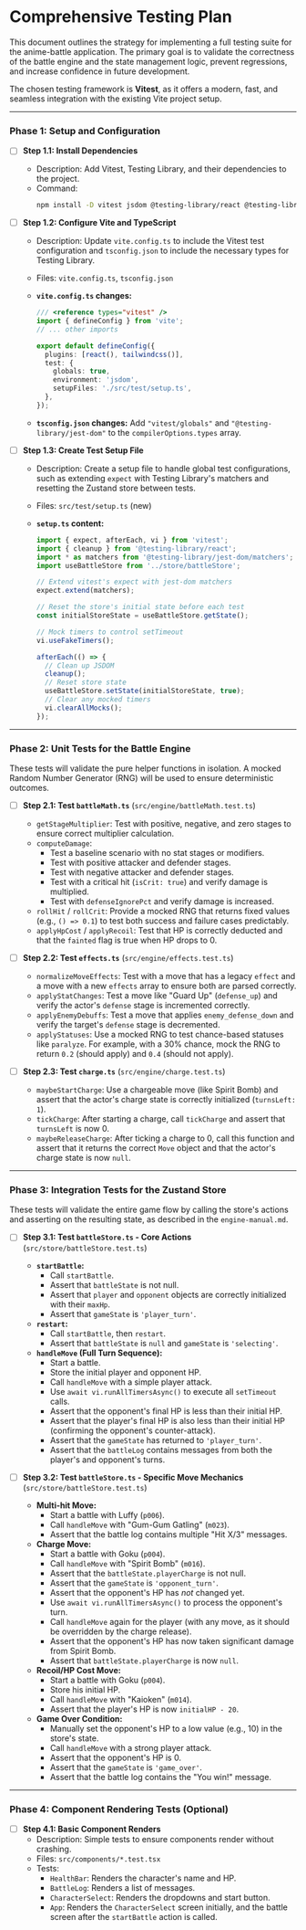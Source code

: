# Comprehensive Testing Plan

This document outlines the strategy for implementing a full testing suite for the anime-battle application. The primary goal is to validate the correctness of the battle engine and the state management logic, prevent regressions, and increase confidence in future development.

The chosen testing framework is **Vitest**, as it offers a modern, fast, and seamless integration with the existing Vite project setup.

---

### Phase 1: Setup and Configuration

- [ ] **Step 1.1: Install Dependencies**
  - Description: Add Vitest, Testing Library, and their dependencies to the project.
  - Command:
    ```bash
    npm install -D vitest jsdom @testing-library/react @testing-library/jest-dom
    ```

- [ ] **Step 1.2: Configure Vite and TypeScript**
  - Description: Update `vite.config.ts` to include the Vitest test configuration and `tsconfig.json` to include the necessary types for Testing Library.
  - Files: `vite.config.ts`, `tsconfig.json`
  - **`vite.config.ts` changes:**

    ```typescript
    /// <reference types="vitest" />
    import { defineConfig } from 'vite';
    // ... other imports

    export default defineConfig({
      plugins: [react(), tailwindcss()],
      test: {
        globals: true,
        environment: 'jsdom',
        setupFiles: './src/test/setup.ts',
      },
    });
    ```

  - **`tsconfig.json` changes:** Add `"vitest/globals"` and `"@testing-library/jest-dom"` to the `compilerOptions.types` array.

- [ ] **Step 1.3: Create Test Setup File**
  - Description: Create a setup file to handle global test configurations, such as extending `expect` with Testing Library's matchers and resetting the Zustand store between tests.
  - Files: `src/test/setup.ts` (new)
  - **`setup.ts` content:**

    ```typescript
    import { expect, afterEach, vi } from 'vitest';
    import { cleanup } from '@testing-library/react';
    import * as matchers from '@testing-library/jest-dom/matchers';
    import useBattleStore from '../store/battleStore';

    // Extend vitest's expect with jest-dom matchers
    expect.extend(matchers);

    // Reset the store's initial state before each test
    const initialStoreState = useBattleStore.getState();

    // Mock timers to control setTimeout
    vi.useFakeTimers();

    afterEach(() => {
      // Clean up JSDOM
      cleanup();
      // Reset store state
      useBattleStore.setState(initialStoreState, true);
      // Clear any mocked timers
      vi.clearAllMocks();
    });
    ```

---

### Phase 2: Unit Tests for the Battle Engine

These tests will validate the pure helper functions in isolation. A mocked Random Number Generator (RNG) will be used to ensure deterministic outcomes.

- [ ] **Step 2.1: Test `battleMath.ts`** (`src/engine/battleMath.test.ts`)
  - `getStageMultiplier`: Test with positive, negative, and zero stages to ensure correct multiplier calculation.
  - `computeDamage`:
    - Test a baseline scenario with no stat stages or modifiers.
    - Test with positive attacker and defender stages.
    - Test with negative attacker and defender stages.
    - Test with a critical hit (`isCrit: true`) and verify damage is multiplied.
    - Test with `defenseIgnorePct` and verify damage is increased.
  - `rollHit` / `rollCrit`: Provide a mocked RNG that returns fixed values (e.g., `() => 0.1`) to test both success and failure cases predictably.
  - `applyHpCost` / `applyRecoil`: Test that HP is correctly deducted and that the `fainted` flag is true when HP drops to 0.

- [ ] **Step 2.2: Test `effects.ts`** (`src/engine/effects.test.ts`)
  - `normalizeMoveEffects`: Test with a move that has a legacy `effect` and a move with a new `effects` array to ensure both are parsed correctly.
  - `applyStatChanges`: Test a move like "Guard Up" (`defense_up`) and verify the actor's `defense` stage is incremented correctly.
  - `applyEnemyDebuffs`: Test a move that applies `enemy_defense_down` and verify the target's `defense` stage is decremented.
  - `applyStatuses`: Use a mocked RNG to test chance-based statuses like `paralyze`. For example, with a 30% chance, mock the RNG to return `0.2` (should apply) and `0.4` (should not apply).

- [ ] **Step 2.3: Test `charge.ts`** (`src/engine/charge.test.ts`)
  - `maybeStartCharge`: Use a chargeable move (like Spirit Bomb) and assert that the actor's charge state is correctly initialized (`turnsLeft: 1`).
  - `tickCharge`: After starting a charge, call `tickCharge` and assert that `turnsLeft` is now 0.
  - `maybeReleaseCharge`: After ticking a charge to 0, call this function and assert that it returns the correct `Move` object and that the actor's charge state is now `null`.

---

### Phase 3: Integration Tests for the Zustand Store

These tests will validate the entire game flow by calling the store's actions and asserting on the resulting state, as described in the `engine-manual.md`.

- [ ] **Step 3.1: Test `battleStore.ts` - Core Actions** (`src/store/battleStore.test.ts`)
  - **`startBattle`:**
    - Call `startBattle`.
    - Assert that `battleState` is not null.
    - Assert that `player` and `opponent` objects are correctly initialized with their `maxHp`.
    - Assert that `gameState` is `'player_turn'`.
  - **`restart`:**
    - Call `startBattle`, then `restart`.
    - Assert that `battleState` is `null` and `gameState` is `'selecting'`.
  - **`handleMove` (Full Turn Sequence):**
    - Start a battle.
    - Store the initial player and opponent HP.
    - Call `handleMove` with a simple player attack.
    - Use `await vi.runAllTimersAsync()` to execute all `setTimeout` calls.
    - Assert that the opponent's final HP is less than their initial HP.
    - Assert that the player's final HP is also less than their initial HP (confirming the opponent's counter-attack).
    - Assert that the `gameState` has returned to `'player_turn'`.
    - Assert that the `battleLog` contains messages from both the player's and opponent's turns.

- [ ] **Step 3.2: Test `battleStore.ts` - Specific Move Mechanics** (`src/store/battleStore.test.ts`)
  - **Multi-hit Move:**
    - Start a battle with Luffy (`p006`).
    - Call `handleMove` with "Gum-Gum Gatling" (`m023`).
    - Assert that the battle log contains multiple "Hit X/3" messages.
  - **Charge Move:**
    - Start a battle with Goku (`p004`).
    - Call `handleMove` with "Spirit Bomb" (`m016`).
    - Assert that the `battleState.playerCharge` is not null.
    - Assert that the `gameState` is `'opponent_turn'`.
    - Assert that the opponent's HP has _not_ changed yet.
    - Use `await vi.runAllTimersAsync()` to process the opponent's turn.
    - Call `handleMove` again for the player (with any move, as it should be overridden by the charge release).
    - Assert that the opponent's HP has now taken significant damage from Spirit Bomb.
    - Assert that `battleState.playerCharge` is now `null`.
  - **Recoil/HP Cost Move:**
    - Start a battle with Goku (`p004`).
    - Store his initial HP.
    - Call `handleMove` with "Kaioken" (`m014`).
    - Assert that the player's HP is now `initialHP - 20`.
  - **Game Over Condition:**
    - Manually set the opponent's HP to a low value (e.g., 10) in the store's state.
    - Call `handleMove` with a strong player attack.
    - Assert that the opponent's HP is 0.
    - Assert that the `gameState` is `'game_over'`.
    - Assert that the battle log contains the "You win!" message.

---

### Phase 4: Component Rendering Tests (Optional)

- [ ] **Step 4.1: Basic Component Renders**
  - Description: Simple tests to ensure components render without crashing.
  - Files: `src/components/*.test.tsx`
  - Tests:
    - `HealthBar`: Renders the character's name and HP.
    - `BattleLog`: Renders a list of messages.
    - `CharacterSelect`: Renders the dropdowns and start button.
    - `App`: Renders the `CharacterSelect` screen initially, and the battle screen after the `startBattle` action is called.
